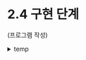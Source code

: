 # 2.4 구현 단계

(프로그램 작성)

<details>
<summary>temp</summary>
<br>
<div markdown="1">

temp
<br>

</div>
</details>
